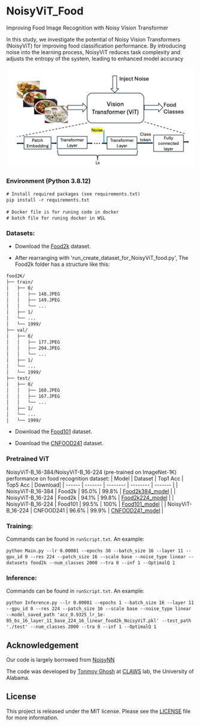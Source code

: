 # NoisyViT_Food
Improving Food Image Recognition  with Noisy Vision Transformer

In this study, we investigate the potential of Noisy Vision Transformers (NoisyViT) for improving food classification performance. By introducing noise into the learning process, NoisyViT reduces task complexity and adjusts the entropy of the system, leading to enhanced model accuracy

<p align="left"> 
<img width="800" src="https://github.com/Tonmoy-Ghosh/NoisyViT_Food/blob/main/Framework.png">
</p>

### Environment (Python 3.8.12)
```
# Install required packages (see requirements.txt)
pip install -r requirements.txt

# Docker file is for runing code in docker
# batch file for runing docker in WSL
```
### Datasets:

- Download the [Food2k](http://123.57.42.89/FoodProject.html) dataset.

- After rearranging with 'run_create_dataset_for_NoisyViT_food.py', The Food2k folder has a structure like this:
```
food2K/
├── train/
│   ├── 0/
│   │   ├── 148.JPEG
│   │   ├── 149.JPEG
│   │   └── ...
│   ├── 1/
│   └── ...
│   └── 1999/
├── val/
│   ├── 0/
│   │   ├── 177.JPEG
│   │   ├── 204.JPEG
│   │   └── ...
│   ├── 1/
│   └── ...
│   └── 1999/
├── test/
│   ├── 0/
│   │   ├── 160.JPEG
│   │   ├── 167.JPEG
│   │   └── ...
│   ├── 1/
│   └── ...
│   └── 1999/
```
- Download the [Food101](https://www.kaggle.com/datasets/srujanesanakarra/food101) dataset.

- Download the [CNFOOD241](https://www.kaggle.com/datasets/zachaluza/cnfood-241) dataset.

### Pretrained ViT
NoisyViT-B_16-384/NoisyViT-B_16-224 (pre-trained on ImageNet-1K) performance on food recognition dataset:
| Model  | Dataset | Top1 Acc | Top5 Acc | Download|
| ------ | ------- | -------- | -------- | ------- |
| NoisyViT-B_16-384 | Food2k | 95.0% | 99.8% | [Food2k384_model](https://alabama.box.com/s/fp98muxob90ais8tr3x88c9yh7cd1vm2) |
| NoisyViT-B_16-224 | Food2k | 94.1% | 99.8% | [Food2k224_model](https://alabama.box.com/s/2t43rxidr4tgpqk4ffcqh2q1b3hg0vcx) |
| NoisyViT-B_16-224 | Food101 | 99.5% | 100% | [Food101_model](https://alabama.box.com/s/iviqqnxssr26x16uedvkpgd0b6ij33mg) |
| NoisyViT-B_16-224 | CNFOOD241 | 96.6% | 99.9% | [CNFOOD241_model](https://alabama.box.com/s/r4abnbfch0qo0ecwa97o1v7yivlsqvae) |


### Training:

Commands can be found in `runScript.txt`. An example:
```
python Main.py --lr 0.00001 --epochs 30 --batch_size 16 --layer 11 --gpu_id 0 --res 224 --patch_size 16 --scale base --noise_type linear --datasets food2k --num_classes 2000 --tra 0 --inf 1 --OptimalQ 1
```

### Inference:

Commands can be found in `runScript.txt`. An example:
```
python Inference.py --lr 0.00001 --epochs 1 --batch_size 16 --layer 11 --gpu_id 0 --res 224 --patch_size 16 --scale base --noise_type linear --model_saved_path 'acc_0.9325_lr_1e-05_bs_16_layer_11_base_224_16_linear_food2k_NoisyViT.pkl' --test_path './test' --num_classes 2000 --tra 0 --inf 1 --OptimalQ 1
```

## Acknowledgement 
Our code is largely borrowed from [NoisyNN](https://github.com/Shawey94/NoisyNN/tree/main)

The code was developed by [Tonmoy Ghosh](https://scholar.google.com/citations?user=O-8G6JEAAAAJ&hl=en) at [CLAWS](https://claws.eng.ua.edu/research-projects/9-research-projects/302-improving-food-image-recognition-with-noisy-vision-transformer) lab, the University of Alabama.

## License

This project is released under the MIT license. Please see the [LICENSE](LICENSE) file for more information.
